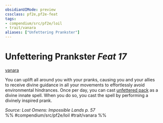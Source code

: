 ```yaml
---
obsidianUIMode: preview
cssclass: pf2e,pf2e-feat
tags:
- compendium/src/pf2e/loil
- trait/vanara
aliases: ["Unfettering Prankster"]
---
```

# Unfettering Prankster  *Feat 17*  
[vanara](../../Rules/traits/vanara-loil.md)  


You can uplift all around you with your pranks, causing you and your allies to receive divine guidance in all your movements to effortlessly avoid environmental hindrances. Once per day, you can cast [unfettered pack](../spells/unfettered-pack.md) as a divine innate spell. When you do so, you cast the spell by performing a divinely inspired prank.

*Source: Lost Omens: Impossible Lands p. 57*  
%% #compendium/src/pf2e/loil #trait/vanara %%